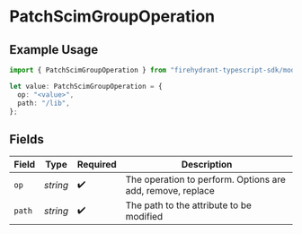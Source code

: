 # PatchScimGroupOperation

## Example Usage

```typescript
import { PatchScimGroupOperation } from "firehydrant-typescript-sdk/models/components";

let value: PatchScimGroupOperation = {
  op: "<value>",
  path: "/lib",
};
```

## Fields

| Field                                                      | Type                                                       | Required                                                   | Description                                                |
| ---------------------------------------------------------- | ---------------------------------------------------------- | ---------------------------------------------------------- | ---------------------------------------------------------- |
| `op`                                                       | *string*                                                   | :heavy_check_mark:                                         | The operation to perform. Options are add, remove, replace |
| `path`                                                     | *string*                                                   | :heavy_check_mark:                                         | The path to the attribute to be modified                   |